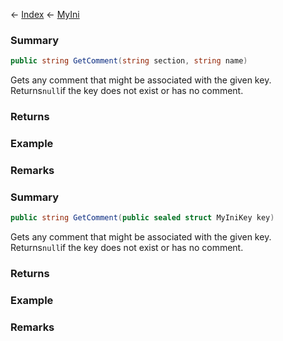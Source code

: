 ← [Index](Api-Index) ← [MyIni](VRage.Game.ModAPI.Ingame.Utilities.MyIni)

### Summary

```csharp
public string GetComment(string section, string name)
```

Gets any comment that might be associated with the given key. Returns`null`if the key does not exist or has no comment.

### Returns



### Example

### Remarks

### Summary

```csharp
public string GetComment(public sealed struct MyIniKey key)
```

Gets any comment that might be associated with the given key. Returns`null`if the key does not exist or has no comment.

### Returns



### Example

### Remarks


